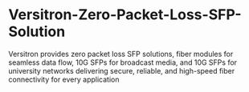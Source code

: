# Versitron-Zero-Packet-Loss-SFP-Solution
Versitron provides zero packet loss SFP solutions, fiber modules for seamless data flow, 10G SFPs for broadcast media, and 10G SFPs for university networks delivering secure, reliable, and high-speed fiber connectivity for every application
